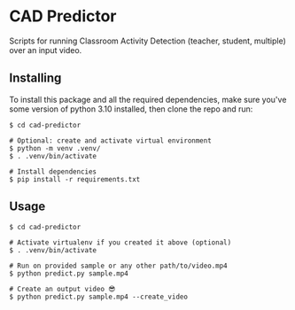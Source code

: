 # CAD Predictor

Scripts for running Classroom Activity Detection (teacher, student, multiple) over an input video.

## Installing

To install this package and all the required dependencies, make sure you've some version of python 3.10 installed, then clone the repo and run:

```shell
$ cd cad-predictor

# Optional: create and activate virtual environment
$ python -m venv .venv/
$ . .venv/bin/activate

# Install dependencies
$ pip install -r requirements.txt
```

## Usage

```shell
$ cd cad-predictor

# Activate virtualenv if you created it above (optional)
$ . .venv/bin/activate

# Run on provided sample or any other path/to/video.mp4
$ python predict.py sample.mp4

# Create an output video 😎
$ python predict.py sample.mp4 --create_video
```
